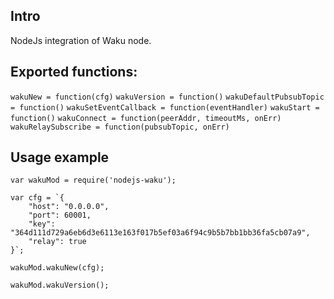 
## Intro

NodeJs integration of Waku node.

## Exported functions:

`wakuNew = function(cfg)`
`wakuVersion = function()`
`wakuDefaultPubsubTopic = function()`
`wakuSetEventCallback = function(eventHandler)`
`wakuStart = function()`
`wakuConnect = function(peerAddr, timeoutMs, onErr)`
`wakuRelaySubscribe = function(pubsubTopic, onErr)`

## Usage example

```
var wakuMod = require('nodejs-waku');

var cfg = `{
    "host": "0.0.0.0",
    "port": 60001,
    "key": "364d111d729a6eb6d3e6113e163f017b5ef03a6f94c9b5b7bb1bb36fa5cb07a9",
    "relay": true
}`;

wakuMod.wakuNew(cfg);

wakuMod.wakuVersion();
```